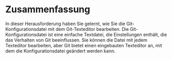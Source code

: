 # Zusammenfassung

In dieser Herausforderung haben Sie gelernt, wie Sie die Git-Konfigurationsdatei mit dem Git-Texteditor bearbeiten. Die Git-Konfigurationsdatei ist eine einfache Textdatei, die Einstellungen enthält, die das Verhalten von Git beeinflussen. Sie können die Datei mit jedem Texteditor bearbeiten, aber Git bietet einen eingebauten Texteditor an, mit dem die Konfigurationsdatei geändert werden kann.
